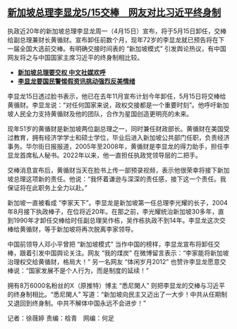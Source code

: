 <!--1713379650000-->
[新加坡总理李显龙5/15交棒　网友对比习近平终身制](https://www.rfa.org/mandarin/yataibaodao/zhengzhi/sh-04172024102641.html)
------

<p>执政近20年的新加坡总理李显龙周一（4月15日）宣布，将于5月15日卸任，交棒给副总理兼财长黄循财。宣布卸任前数个月，现年72岁的李显龙就已预告将在下一届全国大选前交棒。有明确交接时间表的 “新加坡模式” 引发舆论热议，有中国网友将之与中国国家主席习近平的终身制相比较。</p><ul><li><strong><a href="https://www.rfa.org/mandarin/Xinwen/2-08232023114851.html">新加坡总理要交权 中文社媒欢呼</a></strong></li><li><strong><a class="state-published" href="https://www.rfa.org/mandarin/Xinwen/wulb-08242022074511.html">李显龙要国民警惕假资讯挑动强烈反美情绪</a></strong></li></ul><p>李显龙15日透过脸书表示，他已在去年11月宣布计划今年卸任，5月15日将交棒给黄循财。李显龙说：“对任何国家来说，政权交接都是一个重要时刻”。他呼吁新加坡人民全力支持黄循财及他的团队，合作为星国创造更明亮的未来。</p><p>现年51岁的黄循财是新加坡两位副总理之一，同时兼任财政部长。黄循财在美国受过教育，拥有经济学学士和硕士学位，毕业后进入新加坡公共部门任职，负责经济事务。华尔街日报报道，2005年至2008年，黄循财是李显龙的得力助手，担任李显龙首席私人秘书。2022年以来，他一直担任执政党领导层的二把手。</p><p>交棒消息宣布后，黄循财当天在脸书上传一部预录视频，表示他很荣幸将接下新加坡总理这项新的责任。他说：“我怀着谦逊与深深的责任感，接下这一个责任。我保证将在此职务上全力以赴。”</p><p>新加坡一直被看成 “李家天下”。李显龙是新加坡第一任总理李光耀的长子，2004年8月接下执政棒子，在位将近20年。在那之前，李光耀统治新加坡30多年，直到1990年才卸任交棒给时任副总理吴作栋，吴作栋执政不到14年。李显龙这次交棒给黄循财，等于新加坡将再次脱离李家领导。</p><p>中国前领导人邓小平曾把 “新加坡模式” 当作中国的榜样，李显龙宣布将卸任交棒，跟着引发中国舆论关注。网友 “我的煤炭” 在微博留言表示：“李家能将新加坡治理权交给黄循财，格局大！” 另一名网友 “体闲岁月2012” 也赞许李显龙愿意交棒说：“国家发展不是个人行为，而是制度的延续！”</p><p>拥有8万6000名粉丝的X（原推特）博主 “悉尼閑人” 则把李显龙的交棒与习近平的终身制相比。“悉尼閑人” 写道：“新加坡向民主又迈出了一大步！中共从任期制又退回到终身制。中共不解体中国永远不会进步！”</p><p>记者：徐薇婷 责编：梒青　网编：何足</p>
